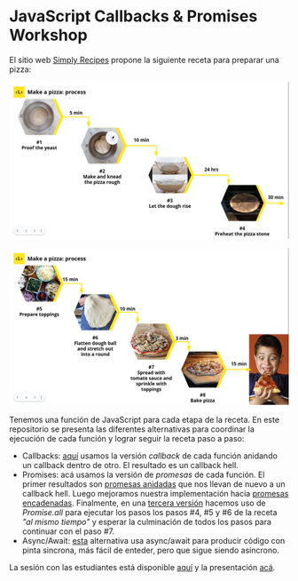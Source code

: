 # JavaScript Callbacks & Promises Workshop

El sitio web [Simply Recipes](https://www.simplyrecipes.com/recipes/homemade_pizza/) propone la siguiente receta para preparar una pizza:

![Pizza Recipe 1](./docs/pizza-recipe-1.png "Pizza Recipe Part 1")

![Pizza Recipe 2](./docs/pizza-recipe-2.png "Pizza Recipe Part 2")

Tenemos una función de JavaScript para cada etapa de la receta. En este repositorio se presenta las diferentes alternativas para coordinar la ejecución de cada función y lograr seguir la receta paso a paso:

* Callbacks: [aquí](./callbacks.js) usamos la versión _callback_ de cada función anidando un callback dentro de otro. El resultado es un callback hell.
* Promises: acá usamos la versión de _promesas_ de cada función. El primer resultados son [promesas anidadas](./promises.js) que nos llevan de nuevo a un callback hell. Luego mejoramos nuestra implementación hacia [promesas encadenadas](./promises-reloaded.js). Finalmente, en una [tercera versión](./promises-all.js) hacemos uso de _Promise.all_ para ejecutar los pasos los pasos #4, #5 y #6 de la receta _"al mismo tiempo"_ y esperar la culminación de todos los pasos para continuar con el paso #7.
* Async/Await: [esta](./async-await.js) alternativa usa async/await para producir código con pinta sincrona, más fácil de enteder, pero que sigue siendo asíncrono.

La sesión con las estudiantes está disponible [aquí](https://youtu.be/N7MVHUAdY6U) y la presentación [acá](https://docs.google.com/presentation/d/1pA4_SMlRTsBaJSlAJJDNTfRGAPPvp6fc11VVN4LYOvE/edit?usp=sharing).
